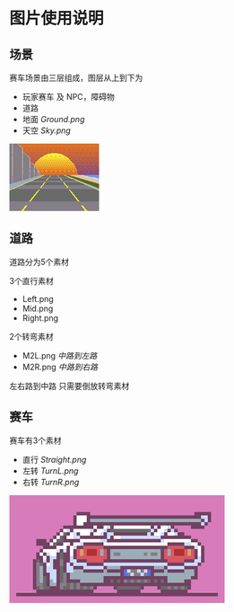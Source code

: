 图片使用说明
==

场景
--
赛车场景由三层组成，图层从上到下为
- 玩家赛车 及 NPC，障碍物
- 道路
- 地面 *Ground.png*
- 天空 *Sky.png*

![Demo](Scence/Demo.gif)


道路
--
道路分为5个素材

3个直行素材

- Left.png
- Mid.png
- Right.png

2个转弯素材
- M2L.png *中路到左路*
- M2R.png *中路到右路*

左右路到中路 只需要倒放转弯素材


赛车
--
赛车有3个素材
- 直行 *Straight.png*
- 左转 *TurnL.png*
- 右转 *TurnR.png*

![Contach](Countach/car_left.png)